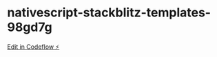 # nativescript-stackblitz-templates-98gd7g

[Edit in Codeflow ⚡️](https://stackblitz.com/~/github.com/RM-0311/nativescript-stackblitz-templates-98gd7g)